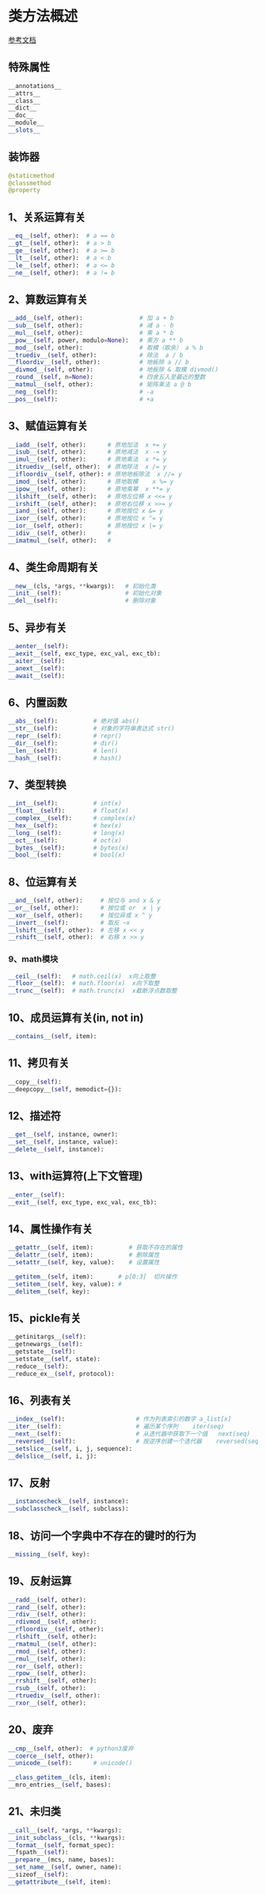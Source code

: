 # 类方法概述

[参考文档](https://docs.python.org/zh-cn/3.7/reference/datamodel.html#special-method-names)

## 特殊属性

```python
__annotations__
__attrs__
__class__
__dict__
__doc__
__module__
__slots__
```

## 装饰器
```python
@staticmethod
@classmethod
@property
```

## 1、关系运算有关
```python
__eq__(self, other):  # a == b
__gt__(self, other):  # a > b
__ge__(self, other):  # a >= b
__lt__(self, other):  # a < b
__le__(self, other):  # a <= b
__ne__(self, other):  # a != b
```

## 2、算数运算有关
```python
__add__(self, other):                # 加 a + b 
__sub__(self, other):                # 减 a - b
__mul__(self, other):                # 乘 a * b
__pow__(self, power, modulo=None):   # 乘方 a ** b
__mod__(self, other):                # 取模（取余） a % b 
__truediv__(self, other):            # 除法  a / b 
__floordiv__(self, other):           # 地板除 a // b
__divmod__(self, other):             # 地板除 & 取模 divmod()
__round__(self, n=None):             # 四舍五入至最近的整数
__matmul__(self, other):             # 矩阵乘法 a @ b
__neg__(self):                       # -a
__pos__(self):                       # +a
```

## 3、赋值运算有关
```python
__iadd__(self, other):      # 原地加法	x += y
__isub__(self, other):      # 原地减法	x -= y
__imul__(self, other):      # 原地乘法	x *= y
__itruediv__(self, other):  # 原地除法	x /= y
__ifloordiv__(self, other): # 原地地板除法  x //= y
__imod__(self, other):      # 原地取模	  x %= y
__ipow__(self, other):      # 原地乘幂	x **= y
__ilshift__(self, other):   # 原地左位移	x <<= y
__irshift__(self, other):   # 原地右位移	x >>= y
__iand__(self, other):      # 原地按位 x &= y
__ixor__(self, other):      # 原地按位 x ^= y
__ior__(self, other):       # 原地按位 x |= y
__idiv__(self, other):      # 
__imatmul__(self, other):   # 
```

## 4、类生命周期有关
```python
__new__(cls, *args, **kwargs):   # 初始化类
__init__(self):                  # 初始化对象
__del__(self):                   # 删除对象
```

## 5、异步有关
```python
__aenter__(self):
__aexit__(self, exc_type, exc_val, exc_tb):
__aiter__(self):
__anext__(self):
__await__(self):
```

## 6、内置函数
```python
__abs__(self):          # 绝对值 abs()
__str__(self):          # 对象的字符串表达式 str()
__repr__(self):         # repr()
__dir__(self):          # dir()
__len__(self):          # len()
__hash__(self):         # hash()
```

## 7、类型转换
```python
__int__(self):          # int(x)
__float__(self):        # float(x)
__complex__(self):      # complex(x)
__hex__(self):          # hex(x)
__long__(self):         # long(x)
__oct__(self):          # oct(x)
__bytes__(self):        # bytes(x)
__bool__(self):         # bool(x)
```

## 8、位运算有关
```python
__and__(self, other):     # 按位与 and x & y
__or__(self, other):      # 按位或 or	x | y
__xor__(self, other):     # 按位异或 x ^ y
__invert__(self):         # 取反 ~x
__lshift__(self, other):  # 左移 x << y
__rshift__(self, other):  # 右移 x >> y
```

### 9、math模块
```python
__ceil__(self):   # math.ceil(x)  x向上取整
__floor__(self):  # math.floor(x)  x向下取整
__trunc__(self):  # math.trunc(x)  x截断浮点数取整	
```

## 10、成员运算有关(in, not in)
```python
__contains__(self, item):
```

## 11、拷贝有关
```python
__copy__(self):
__deepcopy__(self, memodict={}):
```

## 12、描述符
```python
__get__(self, instance, owner):
__set__(self, instance, value):
__delete__(self, instance):
```

## 13、with运算符(上下文管理)
```python
__enter__(self):
__exit__(self, exc_type, exc_val, exc_tb):
```

## 14、属性操作有关
```python
__getattr__(self, item):          # 获取不存在的属性
__delattr__(self, item):          # 删除属性
__setattr__(self, key, value):    # 设置属性
```

```python
__getitem__(self, item):       # p[0:3]  切片操作
__setitem__(self, key, value): # 
__delitem__(self, key):
```

## 15、pickle有关
```python
__getinitargs__(self):
__getnewargs__(self):
__getstate__(self):
__setstate__(self, state):
__reduce__(self):
__reduce_ex__(self, protocol):
```

## 16、列表有关
```python
__index__(self):                    # 作为列表索引的数字	a_list[x]
__iter__(self):                     # 遍历某个序列	iter(seq)
__next__(self):                     # 从迭代器中获取下一个值	next(seq)
__reversed__(self):                 # 按逆序创建一个迭代器	reversed(seq)
__setslice__(self, i, j, sequence):
__delslice__(self, i, j):
```

## 17、反射
```python
__instancecheck__(self, instance):
__subclasscheck__(self, subclass):
```

## 18、访问一个字典中不存在的键时的行为
```python
__missing__(self, key):
```

## 19、反射运算
```python
__radd__(self, other):
__rand__(self, other):
__rdiv__(self, other):
__rdivmod__(self, other):
__rfloordiv__(self, other):
__rlshift__(self, other):
__rmatmul__(self, other):
__rmod__(self, other):
__rmul__(self, other):
__ror__(self, other):
__rpow__(self, other):
__rrshift__(self, other):
__rsub__(self, other):
__rtruediv__(self, other):
__rxor__(self, other):
```

## 20、废弃
```python
__cmp__(self, other):  # python3废弃
__coerce__(self, other):
__unicode__(self):      # unicode()
```

```python
__class_getitem__(cls, item):
__mro_entries__(self, bases):
```

## 21、未归类
```python
__call__(self, *args, **kwargs):
__init_subclass__(cls, **kwargs):
__format__(self, format_spec):
__fspath__(self):
__prepare__(mcs, name, bases):
__set_name__(self, owner, name):
__sizeof__(self):
__getattribute__(self, item):
```